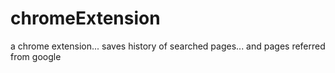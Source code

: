# chromeExtension
a chrome extension... saves  history of searched pages... and pages referred from google
